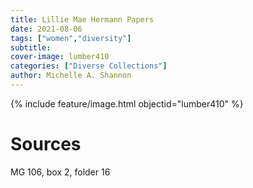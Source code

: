 ```yaml
---
title: Lillie Mae Hermann Papers
date: 2021-08-06
tags: ["women","diversity"]
subtitle: 
cover-image: lumber410
categories: ["Diverse Collections"]
author: Michelle A. Shannon
---
```


{% include feature/image.html objectid="lumber410" %}

# Sources

MG 106, box 2, folder 16